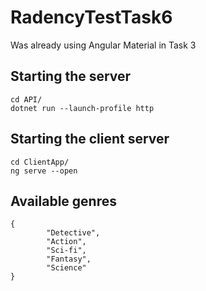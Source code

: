 # RadencyTestTask6

Was already using Angular Material in Task 3 

## Starting the server
```
cd API/
dotnet run --launch-profile http 
```
## Starting the client server
```
cd ClientApp/
ng serve --open
```
## Available genres
```
{
        "Detective",
        "Action",
        "Sci-fi",
        "Fantasy",
        "Science"
}
